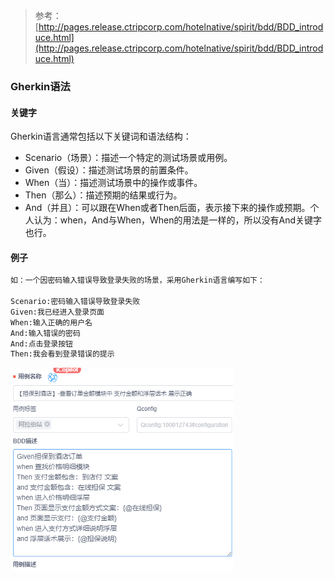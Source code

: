 > 参考：[http://pages.release.ctripcorp.com/hotelnative/spirit/bdd/BDD_introduce.html](http://pages.release.ctripcorp.com/hotelnative/spirit/bdd/BDD_introduce.html)

### Gherkin语法
#### 关键字
Gherkin语言通常包括以下关键词和语法结构：

- Scenario（场景）：描述一个特定的测试场景或用例。
- Given（假设）：描述测试场景的前置条件。
- When（当）：描述测试场景中的操作或事件。
- Then（那么）：描述预期的结果或行为。
- And（并且）：可以跟在When或者Then后面，表示接下来的操作或预期。个人认为：when，And与When，When的用法是一样的，所以没有And关键字也行。
#### 例子
```python
如：一个因密码输入错误导致登录失败的场景，采用Gherkin语言编写如下：

Scenario:密码输入错误导致登录失败
Given:我已经进入登录页面
When:输入正确的用户名
And:输入错误的密码
And:点击登录按钮
Then:我会看到登录错误的提示
```
![image.png](../../images/c1e9565cbfea17dce9c6ac08b5c02306.png)
